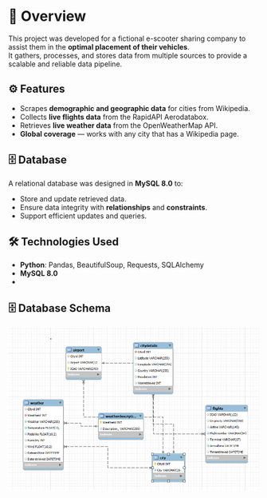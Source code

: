 # 📌 Overview
This project was developed for a fictional e-scooter sharing company to assist them in the **optimal placement of their vehicles**.  
It gathers, processes, and stores data from multiple sources to provide a scalable and reliable data pipeline.

## ⚙️ Features
- Scrapes **demographic and geographic data** for cities from Wikipedia.  
- Collects **live flights data** from the RapidAPI Aerodatabox.  
- Retrieves **live weather data** from the OpenWeatherMap API.  
- **Global coverage** — works with any city that has a Wikipedia page.  


## 🗄️ Database
A relational database was designed in **MySQL 8.0** to:  
- Store and update retrieved data.  
- Ensure data integrity with **relationships**  and **constraints**.  
- Support efficient updates and queries.  

## 🛠️ Technologies Used
- **Python**: Pandas, BeautifulSoup, Requests, SQLAlchemy  
- **MySQL 8.0**
- 
## 🗄️ Database Schema

![Database Schema](database/Gansschema.png)
